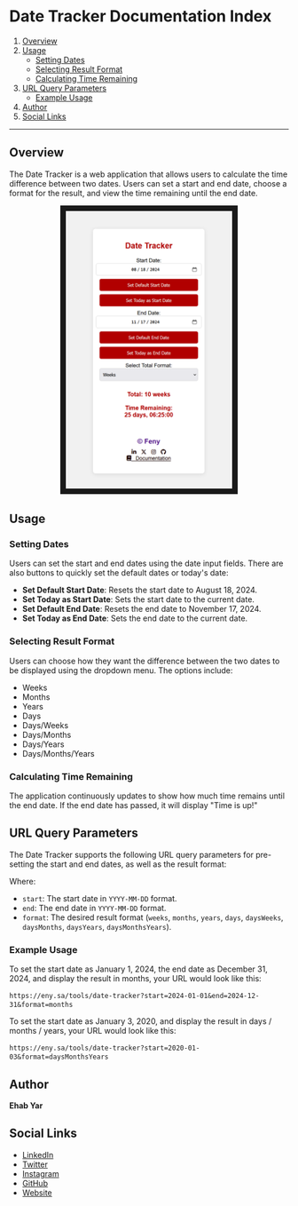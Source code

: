 # Date Tracker Documentation Index

1. [Overview](#overview)
2. [Usage](#usage)
   - [Setting Dates](#setting-dates)
   - [Selecting Result Format](#selecting-result-format)
   - [Calculating Time Remaining](#calculating-time-remaining)
3. [URL Query Parameters](#url-query-parameters)
   - [Example Usage](#example-usage)
4. [Author](#author)
5. [Social Links](#social-links)

---

## Overview
The Date Tracker is a web application that allows users to calculate the time difference between two dates. Users can set a start and end date, choose a format for the result, and view the time remaining until the end date.

<p align="center">
<img src="https://github.com/feny1/date-tracker/blob/main/screenshot.png?raw=true" width="300" height="500" border="10"/>
</p>

## Usage

### Setting Dates
Users can set the start and end dates using the date input fields. There are also buttons to quickly set the default dates or today's date:
- **Set Default Start Date**: Resets the start date to August 18, 2024.
- **Set Today as Start Date**: Sets the start date to the current date.
- **Set Default End Date**: Resets the end date to November 17, 2024.
- **Set Today as End Date**: Sets the end date to the current date.

### Selecting Result Format
Users can choose how they want the difference between the two dates to be displayed using the dropdown menu. The options include:
- Weeks
- Months
- Years
- Days
- Days/Weeks
- Days/Months
- Days/Years
- Days/Months/Years

### Calculating Time Remaining
The application continuously updates to show how much time remains until the end date. If the end date has passed, it will display "Time is up!"

## URL Query Parameters
The Date Tracker supports the following URL query parameters for pre-setting the start and end dates, as well as the result format:

Where:
- `start`: The start date in `YYYY-MM-DD` format.
- `end`: The end date in `YYYY-MM-DD` format.
- `format`: The desired result format (`weeks`, `months`, `years`, `days`, `daysWeeks`, `daysMonths`, `daysYears`, `daysMonthsYears`).

### Example Usage
To set the start date as January 1, 2024, the end date as December 31, 2024, and display the result in months, your URL would look like this:
```
https://eny.sa/tools/date-tracker?start=2024-01-01&end=2024-12-31&format=months
```
To set the start date as January 3, 2020, and display the result in days / months / years, your URL would look like this:
```
https://eny.sa/tools/date-tracker?start=2020-01-03&format=daysMonthsYears
```
## Author

**Ehab Yar**

## Social Links
- [LinkedIn](https://www.linkedin.com/in/ehab-yar-4a1bb4193/)
- [Twitter](https://twitter.com/_f_eny)
- [Instagram](https://instagram.com/_f_eny)
- [GitHub](https://github.com/feny1)
- [Website](https://eny.sa)
